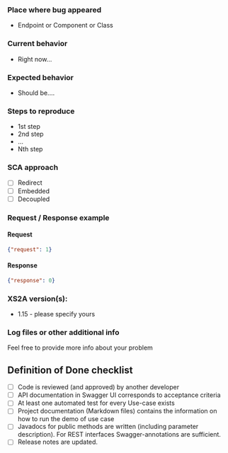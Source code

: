### Place where bug appeared
* Endpoint or Component or Class

### Current behavior
* Right now...

### Expected behavior
* Should be....

### Steps to reproduce
* 1st step
* 2nd step
* ...
* Nth step

### SCA approach
- [ ] Redirect
- [ ] Embedded
- [ ] Decoupled
  
### Request / Response example

#### Request
```json
{"request": 1}
```

#### Response
```json
{"response": 0}
```

### XS2A version(s):
- 1.15 - please specify yours

### Log files or other additional info
Feel free to provide more info about your problem

## Definition of Done checklist
- [ ] Code is reviewed (and approved) by another developer
- [ ] API documentation in Swagger UI corresponds to acceptance criteria
- [ ] At least one automated test for every Use-case exists
- [ ] Project documentation (Markdown files) contains the information on how to run the demo of use case
- [ ] Javadocs for public methods are written (including parameter description). For REST interfaces Swagger-annotations are sufficient.
- [ ] Release notes are updated.